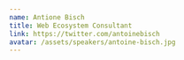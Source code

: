 ```yaml
---
name: Antione Bisch
title: Web Ecosystem Consultant
link: https://twitter.com/antoinebisch
avatar: /assets/speakers/antoine-bisch.jpg
---
```

